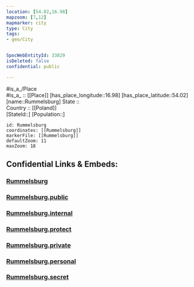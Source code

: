 ```yaml
---
location: [54.02,16.98] 
mapzoom: [7,12] 
mapmarker: city 
type: City
tags:
- geo/City


SpocWebEntityId: 33829
isDeleted: false
confidential: public

---
```

#is_a_/Place  
#is_a_ :: [[Place]] 
[has_place_longitude::16.98] 
[has_place_latitude::54.02] 
[name::Rummelsburg] 
State ::  
Country :: [[Poland]]  
[StateId::] 
[Population::] 



```leaflet
id: Rummelsburg
coordinates: [[Rummelsburg]] 
markerFile: [[Rummelsburg]] 
defaultZoom: 11 
maxZoom: 18
```


## Confidential Links & Embeds: 

### [Rummelsburg](/_Standards/Earth/Continent/Europe/Europe~East/Poland/Provinces~Poland/Pomeranian/City/Rummelsburg.md) 

### [Rummelsburg.public](/_public/Earth/Continent/Europe/Europe~East/Poland/Provinces~Poland/Pomeranian/City/Rummelsburg.public.md) 

### [Rummelsburg.internal](/_internal/Earth/Continent/Europe/Europe~East/Poland/Provinces~Poland/Pomeranian/City/Rummelsburg.internal.md) 

### [Rummelsburg.protect](/_protect/Earth/Continent/Europe/Europe~East/Poland/Provinces~Poland/Pomeranian/City/Rummelsburg.protect.md) 

### [Rummelsburg.private](/_private/Earth/Continent/Europe/Europe~East/Poland/Provinces~Poland/Pomeranian/City/Rummelsburg.private.md) 

### [Rummelsburg.personal](/_personal/Earth/Continent/Europe/Europe~East/Poland/Provinces~Poland/Pomeranian/City/Rummelsburg.personal.md) 

### [Rummelsburg.secret](/_secret/Earth/Continent/Europe/Europe~East/Poland/Provinces~Poland/Pomeranian/City/Rummelsburg.secret.md)

